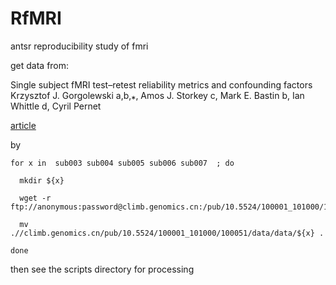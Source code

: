 RfMRI
=====

antsr reproducibility study of fmri

get data from:

Single subject fMRI test–retest reliability metrics and confounding factors
Krzysztof J. Gorgolewski a,b,⁎, Amos J. Storkey c, Mark E. Bastin b, Ian Whittle d, Cyril Pernet

[article](http://www.gigasciencejournal.com/content/2/1/6)

by 

```
for x in  sub003 sub004 sub005 sub006 sub007  ; do 

  mkdir ${x}

  wget -r ftp://anonymous:password@climb.genomics.cn:/pub/10.5524/100001_101000/100051/data/data/${x}/*

  mv .//climb.genomics.cn/pub/10.5524/100001_101000/100051/data/data/${x} . 

done
```



then see the scripts directory for processing
